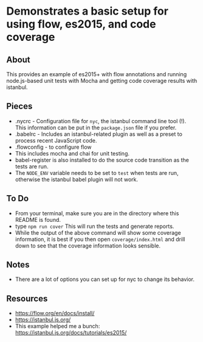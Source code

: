 # Demonstrates a basic setup for using flow, es2015, and code coverage

## About
This provides an example of es2015+ with flow annotations and running node.js-based unit tests with Mocha and getting code coverage results with istanbul.

## Pieces
* .nycrc - Configuration file for `nyc`, the istanbul command line tool (!).  This information can be put in the `package.json` file if you prefer.
* .babelrc - Includes an istanbul-related plugin as well as a preset to process recent JavaScript code.
* .flowconfig - to configure flow
* This includes mocha and chai for unit testing.
* babel-register is also installed to do the source code transition as the tests are run.
* The `NODE_ENV` variable needs to be set to `test` when tests are run, otherwise the istanbul babel plugin will not work.

## To Do
* From your terminal, make sure you are in the directory where this README is found.
* type `npm run cover` This will run the tests and generate reports.
* While the output of the above command will show some coverage information, it is best if you then open `coverage/index.html` and drill down to see that the coverage information looks sensible.

## Notes
* There are a lot of options you can set up for nyc to change its behavior.

## Resources	
* https://flow.org/en/docs/install/
* https://istanbul.js.org/
* This example helped me a bunch: https://istanbul.js.org/docs/tutorials/es2015/

